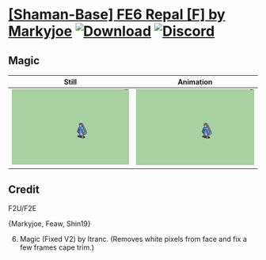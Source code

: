 # [\[Shaman-Base\] FE6 Repal \[F\] by Markyjoe](./) [![Download](https://img.shields.io/badge/Download--red?style=social&logo=github)](https://minhaskamal.github.io/DownGit/#/home?url=https://github.com/Klokinator/FE-Repo/tree/main/Battle%20Animations%2FMagi%20-%20Dark-Type%2F%5BShaman-Base%5D%20FE6%20Repal%20%5BF%5D%20by%20Markyjoe%2F6.%20Magic%20(Fixed)%20%7BShin19%7D) [![Discord](https://img.shields.io/badge/Discord--blue?style=social&logo=discord)](https://discord.gg/C7VNGnyTPA)

## Magic

| Still | Animation |
| :---: | :-------: |
| ![Magic still](./Magic_000.png) | ![Magic](./Magic.gif) |

## Credit

F2U/F2E

{Markyjoe, Feaw, Shin19}

6. Magic (Fixed V2) by Itranc. (Removes white pixels from face and fix a few frames cape trim.)
